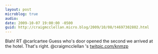 ```yaml
---
layout: post
microblog: true
audio: 
date: 2009-10-07 19:00:00 -0500
guid: http://craigmcclellan.micro.blog/2009/10/08/t4697302802.html
---
```

Blah! RT @carlcartee Guess who's door opened the second we arrived at the hotel. That's right. @craigmcclellan 's
 [twitpic.com/knmzp](http://twitpic.com/knmzp)
